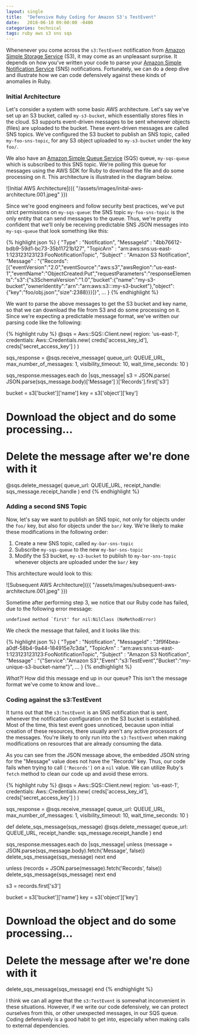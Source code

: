```yaml
---
layout: single
title:  "Defensive Ruby Coding for Amazon S3's TestEvent"
date:   2018-06-10 09:00:00 -0400
categories: technical
tags: ruby aws s3 sns sqs
---
```


Whenenever you come across the `s3:TestEvent` notification from [Amazon Simple Storage Service][S3] (S3), it may come as an unpleasant surprise.  It depends on how you've written your code to parse your [Amazon Simple Notification Service][SNS] (SNS) notifications.  Fortunately, we can do a deep dive and illustrate how we can code defensively against these kinds of anomalies in Ruby.

### Initial Architecture

Let's consider a system with some basic AWS architecture.  Let's say we've set up an S3 bucket, called `my-s3-bucket`, which essentially stores files in the cloud.  S3 supports event-driven messages to be sent whenever objects (files) are uploaded to the bucket.  These event-driven messages are called SNS topics. We've configured the S3 bucket to publish an SNS topic, called `my-foo-sns-topic`, for any S3 object uploaded to `my-s3-bucket` under the key `foo/`.  

We also have an [Amazon Simple Queue Service][SQS] (SQS) queue, `my-sqs-queue` which is subscribed to this SNS topic.  We're polling this queue for messages using the AWS SDK for Ruby to download the file and do some processing on it.  This architecture is illustrated in the diagram below.

![Initial AWS Architecture]({{ "/assets/images/inital-aws-architecture.001.jpeg" }})

Since we're good engineers and follow security best practices, we've put strict permissions on `my-sqs-queue`: the SNS topic `my-foo-sns-topic` is the only entity that can send messages to the queue.  Thus, we're pretty confident that we'll only be receiving predictable SNS JSON messages into `my-sqs-queue` that look something like this:

{% highlight json %}
{
  "Type" : "Notification",
  "MessageId" : "4bb76612-bdb9-59d1-bc73-35b11721b127",
  "TopicArn" : "arn:aws:sns:us-east-1:123123123123:FooNotificationTopic",
  "Subject" : "Amazon S3 Notification",
  "Message" : "{\"Records\":[{\"eventVersion\":\"2.0\",\"eventSource\":\"aws:s3\",\"awsRegion\":\"us-east-1\",\"eventName\":\"ObjectCreated:Put\",\"requestParameters\":\"responseElements\":\"s3\":{\"s3SchemaVersion\":\"1.0\",\"bucket\":{\"name\":\"my-s3-bucket\",\"ownerIdentity\":\"arn\":\"arn:aws:s3:::my-s3-bucket\"},\"object\":{\"key\":\"foo/obj.json\",\"size\":2388}}}]}",
  ...
}
{% endhighlight %}

We want to parse the above messages to get the S3 bucket and key name, so that we can download the file from S3 and do some processing on it.  Since we're expecting a predictable message format, we've written our parsing code like the following:

{% highlight ruby %}
@sqs = Aws::SQS::Client.new(
  region: 'us-east-1', 
  credentials: Aws::Credentials.new(
    creds['access_key_id'], creds['secret_access_key']
  )
)

sqs_response = @sqs.receive_message(
  queue_url: QUEUE_URL,
  max_number_of_messages: 1,
  visibility_timeout: 10,
  wait_time_seconds: 10
)

sqs_response.messages.each do |sqs_message|
  s3 = JSON.parse(
    JSON.parse(sqs_message.body)['Message']
  )['Records'].first['s3']

  bucket = s3['bucket']['name']
  key = s3['object']['key']

  # Download the object and do some processing...

  # Delete the message after we're done with it
  @sqs.delete_message(
    queue_url: QUEUE_URL,
    receipt_handle: sqs_message.receipt_handle
  )
end
{% endhighlight %}

### Adding a second SNS Topic

Now, let's say we want to publish an SNS topic, not only for objects under the `foo/` key, but also for objects under the `bar/` key.  We're likely to make these modifications in the following order:

1. Create a new SNS topic, called `my-bar-sns-topic`
2. Subscribe `my-sqs-queue` to the new `my-bar-sns-topic`
3. Modify the S3 bucket, `my-s3-bucket` to publish to `my-bar-sns-topic` whenever objects are uploaded under the `bar/` key

This architecture would look to this:

![Subsequent AWS Architecture]({{ "/assets/images/subsequent-aws-architecture.001.jpeg" }})

Sometime after performing step 3, we notice that our Ruby code has failed, due to the following error message:

```
undefined method `first' for nil:NilClass (NoMethodError)
```

We check the message that failed, and it looks like this:

{% highlight json %}
{
  "Type" : "Notification",
  "MessageId" : "3f9f4bea-a0df-58b4-9a44-184915e7c3da",
  "TopicArn" : "arn:aws:sns:us-east-1:123123123123:FooNotificationTopic",
  "Subject" : "Amazon S3 Notification",
  "Message" : "{\"Service\":\"Amazon S3\",\"Event\":\"s3:TestEvent\",\"Bucket\":\"my-unique-s3-bucket-name\"}",
  ...
}
{% endhighlight %}

*What?!*  How did this message end up in our queue?  This isn't the message format we've come to know and love...

### Coding against the s3:TestEvent

It turns out that the `s3:TestEvent` is an SNS notification that is sent, whenever the notification configuration on the S3 bucket is established.  Most of the time, this test event goes unnoticed, because upon initial creation of these resources, there usually aren't any active processors of the messages.  You're likely to only run into the `s3:TestEvent` when making modifications on resources that are already consuming the data.

As you can see from the JSON message above, the embedded JSON string for the "Message" value does not have the "Records" key.  Thus, our code fails when trying to call `['Records']` on a `nil` value.  We can utilize Ruby's `fetch` method to clean our code up and avoid these errors.

{% highlight ruby %}
@sqs = Aws::SQS::Client.new(
  region: 'us-east-1', 
  credentials: Aws::Credentials.new(
    creds['access_key_id'], creds['secret_access_key']
  )
)

sqs_response = @sqs.receive_message(
  queue_url: QUEUE_URL,
  max_number_of_messages: 1,
  visibility_timeout: 10,
  wait_time_seconds: 10
)

def delete_sqs_message(sqs_message)
  @sqs.delete_message(
    queue_url: QUEUE_URL,
    receipt_handle: sqs_message.receipt_handle
  )
end  

sqs_response.messages.each do |sqs_message|
  unless (message = JSON.parse(sqs_message.body).fetch('Message', false))
    delete_sqs_message(sqs_message)
    next
  end

  unless (records = JSON.parse(message).fetch('Records', false))
    delete_sqs_message(sqs_message)
    next
  end

  s3 = records.first['s3']

  bucket = s3['bucket']['name']
  key = s3['object']['key']

  # Download the object and do some processing...

  # Delete the message after we're done with it
  delete_sqs_message(sqs_message)
end
{% endhighlight %}

I think we can all agree that the `s3:TestEvent` is somewhat inconvenient in these situations.  However, if we write our code defensively, we can protect ourselves from this, or other unexpected messages, in our SQS queue.  Coding defensively is a good habit to get into, especially when making calls to external dependencies.

[S3]: https://aws.amazon.com/documentation/s3/
[SNS]: https://aws.amazon.com/documentation/sns/
[SQS]: https://aws.amazon.com/documentation/sqs/
